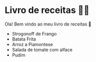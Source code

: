 # Livro de receitas :man_cook:

Ola! Bem vindo ao meu livro de receitas :clap:

- Strogonoff de Frango
- Batata Frita
- Arroz a Piamontese
- Salada de tomate com alface
- Pudim
